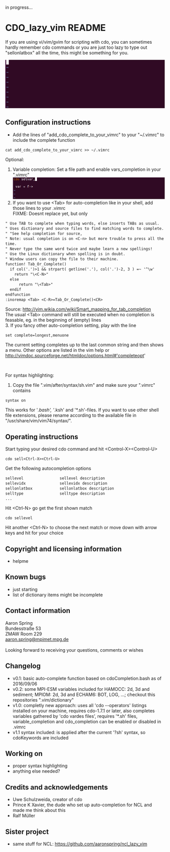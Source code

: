 in progress...

CDO_lazy_vim README
===================

If you are using vi/vim/gvim for scripting with cdo, you can sometimes hardly remember cdo commands or you are just too lazy to type out "sellonlatbox" all the time, this might be something for you.

![animation]( cdo_completion.gif )

Configuration instructions
--------------------------

* Add the lines of "add_cdo_complete_to_your_vimrc" to your "~/.vimrc" to include the complete function <br>
```
cat add_cdo_complete_to_your_vimrc >> ~/.vimrc
```

Optional: <br>
1. Variable completion: Set a file path and enable vars_completion in your ".vimrc" <br>
![animation]( vars_completion.gif ) <br>
2. If you want to use &lt;Tab> for auto-completion like in your shell, add those lines to your .vimrc <br> FIXME: Doesnt replace <C-U><C-U> yet, but only <C-N>
```
" Use TAB to complete when typing words, else inserts TABs as usual.
" Uses dictionary and source files to find matching words to complete.
" "See help completion for source,
" Note: usual completion is on <C-n> but more trouble to press all the time.
" Never type the same word twice and maybe learn a new spellings!
" Use the Linux dictionary when spelling is in doubt.
" Window users can copy the file to their machine.
function! Tab_Or_Complete()
  if col('.')>1 && strpart( getline('.'), col('.')-2, 3 ) =~ '^\w'
    return "\<C-N>"
  else
      return "\<Tab>"
  endif
endfunction
:inoremap <Tab> <C-R>=Tab_Or_Complete()<CR>
```
Source: http://vim.wikia.com/wiki/Smart_mapping_for_tab_completion <br>
The usual &lt;Tab> command will still be executed when no completion is feasable, eg. in the beginning of (empty) lines <br>
3. If you fancy other auto-completion setting, play with the line
```
set complete=longest,menuone
```
The current setting completes up to the last common string and then shows a menu. Other options are listed in the vim help or http://vimdoc.sourceforge.net/htmldoc/options.html#'completeopt' <br>

<br>

For syntax highlighting: <br>
1. Copy the file ".vim/after/syntax/sh.vim" and make sure your ".vimrc" contains
```
syntax on
``` 
This works for '*.bash', '*.ksh' and '*.sh'-files. If you want to use other shell file extensions, please rename according to the available file in "/usr/share/vim/vim74/syntax/".


Operating instructions
----------------------
Start typing your desired cdo command and hit &lt;Control-X>&lt;Control-U>
```
cdo sell<Ctrl-X><Ctrl-U>
```
Get the following autocompletion options 
```
sellevel                sellevel description
sellevidx               sellevidx description
sellonlatbox            sellonlatbox description
selltype                selltype description
...
```
Hit &lt;Ctrl-N> go get the first shown match
```
cdo sellevel
```
Hit another &lt;Ctrl-N> to choose the next match or move down with arrow keys and hit <Enter> for your choice 



Copyright and licensing information
-----------------------------------
* helpme

Known bugs
----------
* just starting
* list of dictionary items might be incomplete

Contact information
-------------------
Aaron Spring <br> Bundesstraße 53 <br> ZMAW Room 229 <br> aaron.spring@mpimet.mpg.de <br> <br> 
Looking forward to receiving your questions, comments or wishes


Changelog
---------
* v0.1: basic auto-complete function based on cdoCompletion.bash as of 2016/09/06
* v0.2: some MPI-ESM variables included for HAMOCC: 2d, 3d and sediment; MPIOM: 2d, 3d and ECHAM6: BOT, LOG, ...; checkout  this repositories ".vim/dictionary"
* v1.0: completly new approach: uses all 'cdo --operators' listings installed on your machine, requires cdo-1.7.1 or later, also completes variables gathered by 'cdo vardes files', requires '*.sh' files, variable_completion and cdo_completion can be enabled or disabled in .vimrc 
* v1.1 syntax included: is applied after the current '?sh' syntax, so cdoKeywords are included

Working on
----------
* proper syntax highlighting
* anything else needed?

Credits and acknowledgements
----------------------------
* Uwe Schulzweida, creator of cdo
* Prince K Xavier, the dude who set up auto-completion for NCL and made me think about this 
* Ralf Müller
 

Sister project
--------------
* same stuff for NCL: https://github.com/aaronspring/ncl_lazy_vim


